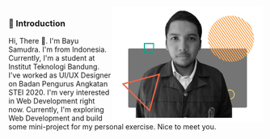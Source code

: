 <img src="assets/bayu.png" align="right" alt="My Picture" width="300px"/>

### 💬 Introduction

Hi, There 👋. I'm Bayu Samudra. I'm from Indonesia. Currently, I'm a student at Institut Teknologi Bandung. I've worked as UI/UX Designer on Badan Pengurus Angkatan STEI 2020. I'm very interested in Web Development right now. Currently, I'm exploring Web Development and build some mini-project for my personal exercise. Nice to meet you.

<!--
**bayusamudra5502/bayusamudra5502** is a ✨ _special_ ✨ repository because its `README.md` (this file) appears on your GitHub profile.

Here are some ideas to get you started:

- 🔭 I’m currently working on ...
- 🌱 I’m currently learning ...
- 👯 I’m looking to collaborate on ...
- 🤔 I’m looking for help with ...
- 💬 Ask me about ...
- 📫 How to reach me: ...
- 😄 Pronouns: ...
- ⚡ Fun fact: ...
-->
